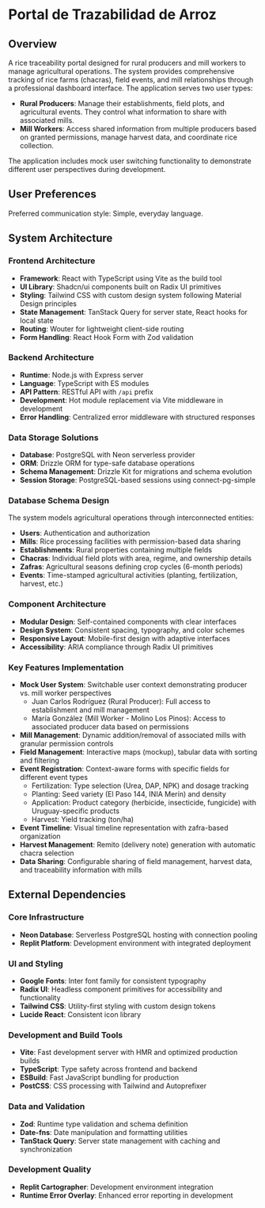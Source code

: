 # Portal de Trazabilidad de Arroz

## Overview

A rice traceability portal designed for rural producers and mill workers to manage agricultural operations. The system provides comprehensive tracking of rice farms (chacras), field events, and mill relationships through a professional dashboard interface. The application serves two user types:

- **Rural Producers**: Manage their establishments, field plots, and agricultural events. They control what information to share with associated mills.
- **Mill Workers**: Access shared information from multiple producers based on granted permissions, manage harvest data, and coordinate rice collection.

The application includes mock user switching functionality to demonstrate different user perspectives during development.

## User Preferences

Preferred communication style: Simple, everyday language.

## System Architecture

### Frontend Architecture
- **Framework**: React with TypeScript using Vite as the build tool
- **UI Library**: Shadcn/ui components built on Radix UI primitives
- **Styling**: Tailwind CSS with custom design system following Material Design principles
- **State Management**: TanStack Query for server state, React hooks for local state
- **Routing**: Wouter for lightweight client-side routing
- **Form Handling**: React Hook Form with Zod validation

### Backend Architecture
- **Runtime**: Node.js with Express server
- **Language**: TypeScript with ES modules
- **API Pattern**: RESTful API with `/api` prefix
- **Development**: Hot module replacement via Vite middleware in development
- **Error Handling**: Centralized error middleware with structured responses

### Data Storage Solutions
- **Database**: PostgreSQL with Neon serverless provider
- **ORM**: Drizzle ORM for type-safe database operations
- **Schema Management**: Drizzle Kit for migrations and schema evolution
- **Session Storage**: PostgreSQL-based sessions using connect-pg-simple

### Database Schema Design
The system models agricultural operations through interconnected entities:
- **Users**: Authentication and authorization
- **Mills**: Rice processing facilities with permission-based data sharing
- **Establishments**: Rural properties containing multiple fields
- **Chacras**: Individual field plots with area, regime, and ownership details
- **Zafras**: Agricultural seasons defining crop cycles (6-month periods)
- **Events**: Time-stamped agricultural activities (planting, fertilization, harvest, etc.)

### Component Architecture
- **Modular Design**: Self-contained components with clear interfaces
- **Design System**: Consistent spacing, typography, and color schemes
- **Responsive Layout**: Mobile-first design with adaptive interfaces
- **Accessibility**: ARIA compliance through Radix UI primitives

### Key Features Implementation
- **Mock User System**: Switchable user context demonstrating producer vs. mill worker perspectives
  - Juan Carlos Rodríguez (Rural Producer): Full access to establishment and mill management
  - María González (Mill Worker - Molino Los Pinos): Access to associated producer data based on permissions
- **Mill Management**: Dynamic addition/removal of associated mills with granular permission controls
- **Field Management**: Interactive maps (mockup), tabular data with sorting and filtering
- **Event Registration**: Context-aware forms with specific fields for different event types
  - Fertilization: Type selection (Urea, DAP, NPK) and dosage tracking
  - Planting: Seed variety (El Paso 144, INIA Merín) and density
  - Application: Product category (herbicide, insecticide, fungicide) with Uruguay-specific products
  - Harvest: Yield tracking (ton/ha)
- **Event Timeline**: Visual timeline representation with zafra-based organization
- **Harvest Management**: Remito (delivery note) generation with automatic chacra selection
- **Data Sharing**: Configurable sharing of field management, harvest data, and traceability information with mills

## External Dependencies

### Core Infrastructure
- **Neon Database**: Serverless PostgreSQL hosting with connection pooling
- **Replit Platform**: Development environment with integrated deployment

### UI and Styling
- **Google Fonts**: Inter font family for consistent typography
- **Radix UI**: Headless component primitives for accessibility and functionality
- **Tailwind CSS**: Utility-first styling with custom design tokens
- **Lucide React**: Consistent icon library

### Development and Build Tools
- **Vite**: Fast development server with HMR and optimized production builds
- **TypeScript**: Type safety across frontend and backend
- **ESBuild**: Fast JavaScript bundling for production
- **PostCSS**: CSS processing with Tailwind and Autoprefixer

### Data and Validation
- **Zod**: Runtime type validation and schema definition
- **Date-fns**: Date manipulation and formatting utilities
- **TanStack Query**: Server state management with caching and synchronization

### Development Quality
- **Replit Cartographer**: Development environment integration
- **Runtime Error Overlay**: Enhanced error reporting in development